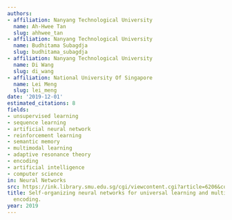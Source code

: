 ```yaml
---
authors:
- affiliation: Nanyang Technological University
  name: Ah-Hwee Tan
  slug: ahhwee_tan
- affiliation: Nanyang Technological University
  name: Budhitama Subagdja
  slug: budhitama_subagdja
- affiliation: Nanyang Technological University
  name: Di Wang
  slug: di_wang
- affiliation: National University Of Singapore
  name: Lei Meng
  slug: lei_meng
date: '2019-12-01'
estimated_citations: 8
fields:
- unsupervised learning
- sequence learning
- artificial neural network
- reinforcement learning
- semantic memory
- multimodal learning
- adaptive resonance theory
- encoding
- artificial intelligence
- computer science
in: Neural Networks
src: https://ink.library.smu.edu.sg/cgi/viewcontent.cgi?article=6206&context=sis_research
title: Self-organizing neural networks for universal learning and multimodal memory
  encoding.
year: 2019
---
```

